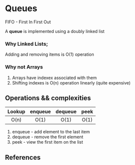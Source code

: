 # Queues
FIFO - First In First Out

A **queue** is implemented using a doubly linked list

### Why Linked Lists;
Adding and removing items is O(1) operation

### Why not Arrays
1. Arrays have indexex associated with them
2. Shifting indexes is O(n) operation linearly (quite expensive)

## Operations && complexities

| Lookup | enqueue | dequeue | peek |
|:------:|:-------:|:-------:|:----:|
|  O(n)  |   O(1)  |   O(1)  | O(1) |

1. enqueue - add element to the last item
2. dequeue - remove the first element
3. peek - view the first item on the list

## References
